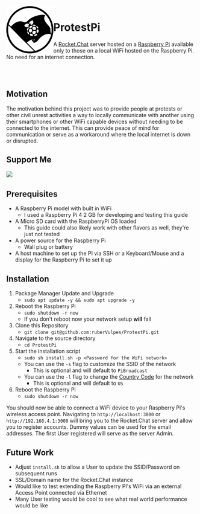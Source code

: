 <!--suppress HtmlDeprecatedAttribute -->
<img align="left" width="125" height="125" src="https://github.com/ruberVulpes/ProtestPi/blob/main/readme/protest-pi-logo-500.png?raw=true" alt="Protest Pi Logo">

# ProtestPi

A [Rocket.Chat](https://rocket.chat/) server hosted on a [Raspberry Pi](https://www.raspberrypi.org/) available only to those on a local WiFi hosted on the Raspberry Pi. No need for an internet connection.

<br></br>

## Motivation 

The motivation behind this project was to provide people at protests or other civil unrest activities a way to locally communicate with another using their smartphones or other WiFi capable devices without needing to be connected to the internet. 
This can provide peace of mind for communication or serve as a workaround where the local internet is down or disrupted.

## Support Me 

[![](https://www.paypalobjects.com/en_US/i/btn/btn_donate_LG.gif)](https://www.paypal.com/donate?hosted_button_id=U65R5REYQXAR8)

## Prerequisites

* A Raspberry Pi model with built in WiFi 
  * I used a Raspberry Pi 4 2 GB for developing and testing this guide
* A Micro SD card with the RaspberryPi OS loaded
  * This guide could also likely work with other flavors as well, they're just not tested
* A power source for the Raspberry Pi
  * Wall plug or battery
* A host machine to set up the PI via SSH or a Keyboard/Mouse and a display for the Raspberry Pi to set it up

## Installation

1. Package Manager Update and Upgrade
    * `sudo apt update -y && sudo apt upgrade -y`
1. Reboot the Raspberry Pi
    * `sudo shutdown -r now`
    * If you don't reboot now your network setup **will** fail
1. Clone this Repository
    * `git clone git@github.com:ruberVulpes/ProtestPi.git`
1. Navigate to the source directory 
    * `cd ProtestPi`
1. Start the installation script
    * `sudo sh install.sh -p <Password for the WiFi network>`
    * You can use the `-s` flag to customize the SSID of the network
        * This is optional and will default to `PiBroadcast`
    * You can use the `-l` flag to change the [Country Code](https://en.wikipedia.org/wiki/ISO_3166-1_alpha-2) for the network
        * This is optional and will default to `US`
1. Reboot the Raspberry Pi
    * `sudo shutdown -r now`

You should now be able to connect a WiFi device to your Raspberry Pi's wireless access point. 
Navigating to `http://localhost:3000` or `http://192.168.4.1:3000` will bring you to the Rocket.Chat server and allow you to register accounts. 
Dummy values can be used for the email addresses. 
The first User registered will serve as the server Admin. 

## Future Work 

* Adjust `install.sh` to allow a User to update the SSID/Password on subsequent runs
* SSL/Domain name for the Rocket.Chat instance
* Would like to test extending the Raspberry PI's WiFi via an external Access Point connected via Ethernet
* Many User testing would be cool to see what real world performance would be like 

